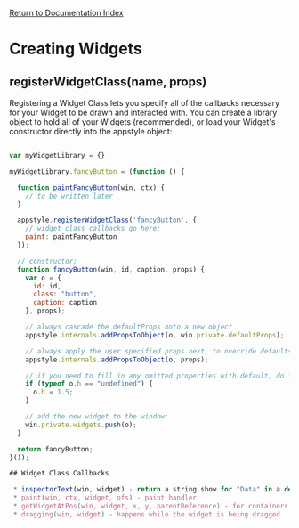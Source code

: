 [Return to Documentation Index](/docs/README.md)

# Creating Widgets

## registerWidgetClass(name, props)

Registering a Widget Class lets you specify all of the callbacks necessary for your Widget to be drawn and interacted with.
You can create a library object to hold all of your Widgets (recommended), or load your Widget's constructor directly into the appstyle object:

```js

var myWidgetLibrary = {}

myWidgetLibrary.fancyButton = (function () {

  function paintFancyButton(win, ctx) {
    // to be written later
  }

  appstyle.registerWidgetClass('fancyButton', {
    // widget class callbacks go here:
    paint: paintFancyButton
  });

  // constructor:
  function fancyButton(win, id, caption, props) {
    var o = {
      id: id,
      class: "button",
      caption: caption
    }, props);

    // always cascade the defaultProps onto a new object
    appstyle.internals.addPropsToObject(o, win.private.defaultProps);

    // always apply the user specified props next, to override defaults:
    appstyle.internals.addPropsToObject(o, props);

    // if you need to fill in any omitted properties with default, do it like so:
    if (typeof o.h == "undefined") {
      o.h = 1.5;
    }

    // add the new widget to the window:
    win.private.widgets.push(o);
  }

  return fancyButton;
}());

## Widget Class Callbacks

 * inspectorText(win, widget) - return a string show for "Data" in a debugger/inspector
 * paint(win, ctx, widget, ofs) - paint handler
 * getWidgetAtPos(win, widget, x, y, parentReference) - for containers to return child widgets based on location
 * dragging(win, widget) - happens while the widget is being dragged
